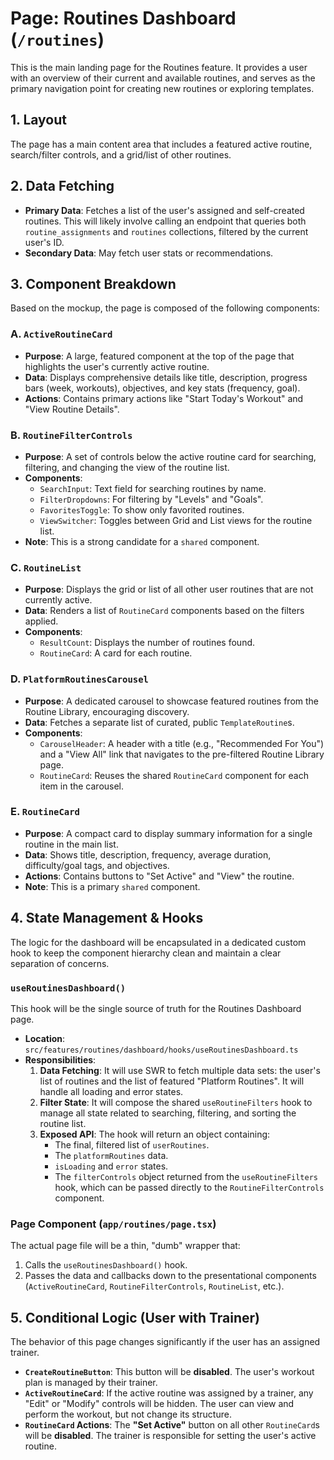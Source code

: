 # Page: Routines Dashboard (`/routines`)

This is the main landing page for the Routines feature. It provides a user with an overview of their current and available routines, and serves as the primary navigation point for creating new routines or exploring templates.

## 1. Layout

The page has a main content area that includes a featured active routine, search/filter controls, and a grid/list of other routines.

## 2. Data Fetching

-   **Primary Data**: Fetches a list of the user's assigned and self-created routines. This will likely involve calling an endpoint that queries both `routine_assignments` and `routines` collections, filtered by the current user's ID.
-   **Secondary Data**: May fetch user stats or recommendations.

## 3. Component Breakdown

Based on the mockup, the page is composed of the following components:

### A. `ActiveRoutineCard`
-   **Purpose**: A large, featured component at the top of the page that highlights the user's currently active routine.
-   **Data**: Displays comprehensive details like title, description, progress bars (week, workouts), objectives, and key stats (frequency, goal).
-   **Actions**: Contains primary actions like "Start Today's Workout" and "View Routine Details".

### B. `RoutineFilterControls`
-   **Purpose**: A set of controls below the active routine card for searching, filtering, and changing the view of the routine list.
-   **Components**:
    -   `SearchInput`: Text field for searching routines by name.
    -   `FilterDropdowns`: For filtering by "Levels" and "Goals".
    -   `FavoritesToggle`: To show only favorited routines.
    -   `ViewSwitcher`: Toggles between Grid and List views for the routine list.
-   **Note**: This is a strong candidate for a `shared` component.

### C. `RoutineList`
-   **Purpose**: Displays the grid or list of all other user routines that are not currently active.
-   **Data**: Renders a list of `RoutineCard` components based on the filters applied.
-   **Components**:
    -   `ResultCount`: Displays the number of routines found.
    -   `RoutineCard`: A card for each routine.

### D. `PlatformRoutinesCarousel`
-   **Purpose**: A dedicated carousel to showcase featured routines from the Routine Library, encouraging discovery.
-   **Data**: Fetches a separate list of curated, public `TemplateRoutine`s.
-   **Components**:
    -   `CarouselHeader`: A header with a title (e.g., "Recommended For You") and a "View All" link that navigates to the pre-filtered Routine Library page.
    -   `RoutineCard`: Reuses the shared `RoutineCard` component for each item in the carousel.

### E. `RoutineCard`
-   **Purpose**: A compact card to display summary information for a single routine in the main list.
-   **Data**: Shows title, description, frequency, average duration, difficulty/goal tags, and objectives.
-   **Actions**: Contains buttons to "Set Active" and "View" the routine.
-   **Note**: This is a primary `shared` component.

## 4. State Management & Hooks

The logic for the dashboard will be encapsulated in a dedicated custom hook to keep the component hierarchy clean and maintain a clear separation of concerns.

### `useRoutinesDashboard()`

This hook will be the single source of truth for the Routines Dashboard page.

-   **Location**: `src/features/routines/dashboard/hooks/useRoutinesDashboard.ts`
-   **Responsibilities**:
    1.  **Data Fetching**: It will use SWR to fetch multiple data sets: the user's list of routines and the list of featured "Platform Routines". It will handle all loading and error states.
    2.  **Filter State**: It will compose the shared `useRoutineFilters` hook to manage all state related to searching, filtering, and sorting the routine list.
    3.  **Exposed API**: The hook will return an object containing:
        -   The final, filtered list of `userRoutines`.
        -   The `platformRoutines` data.
        -   `isLoading` and `error` states.
        -   The `filterControls` object returned from the `useRoutineFilters` hook, which can be passed directly to the `RoutineFilterControls` component.

### Page Component (`app/routines/page.tsx`)

The actual page file will be a thin, "dumb" wrapper that:
1.  Calls the `useRoutinesDashboard()` hook.
2.  Passes the data and callbacks down to the presentational components (`ActiveRoutineCard`, `RoutineFilterControls`, `RoutineList`, etc.).

## 5. Conditional Logic (User with Trainer)

The behavior of this page changes significantly if the user has an assigned trainer.

-   **`CreateRoutineButton`**: This button will be **disabled**. The user's workout plan is managed by their trainer.
-   **`ActiveRoutineCard`**: If the active routine was assigned by a trainer, any "Edit" or "Modify" controls will be hidden. The user can view and perform the workout, but not change its structure.
-   **`RoutineCard` Actions**: The **"Set Active"** button on all other `RoutineCard`s will be **disabled**. The trainer is responsible for setting the user's active routine.
